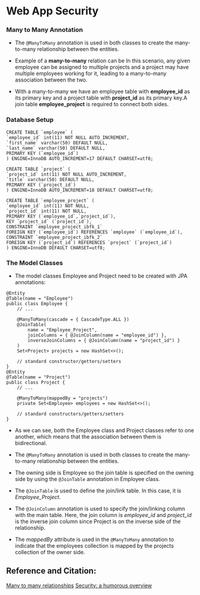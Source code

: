 # Web App Security

### Many to Many Annotation
- The ```@ManyToMany``` annotation is used in both classes to create the many-to-many relationship between the entities.  

- Example of a **many-to-many** relation can be In this scenario, any given employee can be assigned to multiple projects and a project may have multiple employees working for it, leading to a many-to-many association between the two.

- With a many-to-many we have an employee table with **employee_id** as its primary key and a project table with **project_id** as its primary key.A join table **employee_project** is required to connect both sides.

### Database Setup

```
CREATE TABLE `employee` (
`employee_id` int(11) NOT NULL AUTO_INCREMENT,
`first_name` varchar(50) DEFAULT NULL,
`last_name` varchar(50) DEFAULT NULL,
PRIMARY KEY (`employee_id`)
) ENGINE=InnoDB AUTO_INCREMENT=17 DEFAULT CHARSET=utf8;

CREATE TABLE `project` (
`project_id` int(11) NOT NULL AUTO_INCREMENT,
`title` varchar(50) DEFAULT NULL,
PRIMARY KEY (`project_id`)
) ENGINE=InnoDB AUTO_INCREMENT=18 DEFAULT CHARSET=utf8;

CREATE TABLE `employee_project` (
`employee_id` int(11) NOT NULL,
`project_id` int(11) NOT NULL,
PRIMARY KEY (`employee_id`,`project_id`),
KEY `project_id` (`project_id`),
CONSTRAINT `employee_project_ibfk_1`
FOREIGN KEY (`employee_id`) REFERENCES `employee` (`employee_id`),
CONSTRAINT `employee_project_ibfk_2`
FOREIGN KEY (`project_id`) REFERENCES `project` (`project_id`)
) ENGINE=InnoDB DEFAULT CHARSET=utf8;
```

### The Model Classes
- The model classes Employee and Project need to be created with JPA annotations:

```
@Entity
@Table(name = "Employee")
public class Employee { 
    // ...
 
    @ManyToMany(cascade = { CascadeType.ALL })
    @JoinTable(
        name = "Employee_Project", 
        joinColumns = { @JoinColumn(name = "employee_id") }, 
        inverseJoinColumns = { @JoinColumn(name = "project_id") }
    )
    Set<Project> projects = new HashSet<>();
   
    // standard constructor/getters/setters
}
@Entity
@Table(name = "Project")
public class Project {    
    // ...  
 
    @ManyToMany(mappedBy = "projects")
    private Set<Employee> employees = new HashSet<>();
    
    // standard constructors/getters/setters   
}
```
- As we can see, both the Employee class and Project classes refer to one another, which means that the association between them is bidirectional.

- The ```@ManyToMany``` annotation is used in both classes to create the many-to-many relationship between the entities.

- The owning side is Employee so the join table is specified on the owning side by using the ```@JoinTable``` annotation in Employee class.   

- The ```@JoinTable``` is used to define the join/link table. In this case, it is *Employee_Project*.

- The ```@JoinColumn``` annotation is used to specify the join/linking column with the main table. Here, the join column is *employee_id* and *project_id* is the inverse join column since Project is on the inverse side of the relationship.    

- The *mappedBy* attribute is used in the ```@ManyToMany``` annotation to indicate that the employees collection is mapped by the projects collection of the owner side.  

## Reference and Citation:

[Many to many relationships](https://www.baeldung.com/hibernate-many-to-many)
[Security: a humorous overview](http://scholar.harvard.edu/files/mickens/files/thisworldofours.pdf)